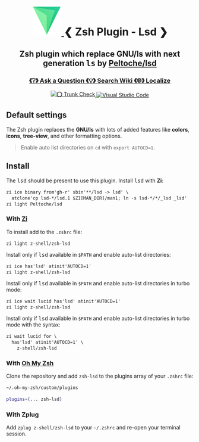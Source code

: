 <h1 align="center">
  <p>
    <a href="https://github.com/z-shell/zsh-lsd">
      <img width="80" height="80" src="https://raw.githubusercontent.com/z-shell/zi/main/docs/images/logo.png" alt="Logo" />
    </a>
    ❮ Zsh Plugin - Lsd ❯
  </p>
</h1>
  <h2 align="center">
    <p>Zsh plugin which replace GNU/ls with next generation <kbd>ls</kbd> by <a href="https://github.com/Peltoche/lsd">Peltoche/lsd</a></p>
  </h2>
<h3 align="center">
  <p>
    <a href="https://github.com/orgs/z-shell/discussions/"> 《❔》 Ask a Question </a>
    <a href="https://z.digitalclouds.dev/search/"> 《💡》 Search Wiki </a>
    <a href="https://digitalclouds.crowdin.com/z-shell/"> 《🌐》 Localize </a>
  </p>
</h3>
<div align="center">
<a href="https://github.com/z-shell/zsh-lsd/actions/workflows/trunk-check.yml">
  <img align="center" src="https://github.com/z-shell/zsh-lsd/actions/workflows/trunk-check.yml/badge.svg?branch=main" alt="⭕ Trunk Check" />
</a>
<a href="https://open.vscode.dev/z-shell/zsh-lsd/">
  <img
    align="center"
    src="https://img.shields.io/badge/--007ACC?logo=visual%20studio%20code&logoColor=ffffff"
    alt="Visual Studio Code"
  />
</a></div>

## Default settings

The Zsh plugin replaces the **GNU/ls** with lots of added features like **colors**, **icons**, **tree-view**, and other formatting options.

> Enable auto list directories on `cd` with `export AUTOCD=1`.

## Install

The <kbd>lsd</kbd> should be present to use this plugin. Install <kbd>lsd</kbd> with **Zi**:

```shell
zi ice binary from'gh-r' sbin'**/lsd -> lsd' \
  atclone'cp lsd-*/lsd.1 $ZI[MAN_DIR]/man1; ln -s lsd-*/*/_lsd _lsd'
zi light Peltoche/lsd
```

### With [Zi](https://github.com/z-shell/zi)

To install add to the `.zshrc` file:

```shell
zi light z-shell/zsh-lsd
```

Install only if <kbd>lsd</kbd> available in `$PATH` and enable auto-list directories:

```shell
zi ice has'lsd' atinit'AUTOCD=1'
zi light z-shell/zsh-lsd
```

Install only if <kbd>lsd</kbd> available in `$PATH` and enable auto-list directories in turbo mode:

```shell
zi ice wait lucid has'lsd' atinit'AUTOCD=1'
zi light z-shell/zsh-lsd
```

Install only if <kbd>lsd</kbd> available in `$PATH` and enable auto-list directories in turbo mode with the syntax:

```shell
zi wait lucid for \
  has'lsd' atinit'AUTOCD=1' \
    z-shell/zsh-lsd
```

### With [Oh My Zsh](https://ohmyz.sh/)

Clone the repository and add `zsh-lsd` to the plugins array of your `.zshrc` file:

```sh
~/.oh-my-zsh/custom/plugins
```

```sh
plugins=(... zsh-lsd)
```

### With Zplug

Add `zplug z-shell/zsh-lsd` to your `~/.zshrc` and re-open your terminal session.
